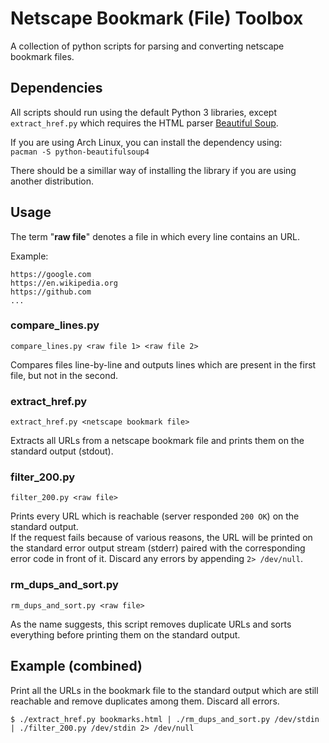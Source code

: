 # Netscape Bookmark (File) Toolbox

A collection of python scripts for parsing and converting netscape bookmark files.

## Dependencies

All scripts should run using the default Python 3 libraries,
except `extract_href.py` which requires the HTML parser
[Beautiful Soup](https://en.wikipedia.org/wiki/Beautiful_Soup_(HTML_parser)).

If you are using Arch Linux, you can install the dependency using:  
`pacman -S python-beautifulsoup4`

There should be a simillar way of installing the library if you are using another distribution.

## Usage

The term "**raw file**" denotes a file in which every line contains an URL.

Example:

```
https://google.com
https://en.wikipedia.org
https://github.com
...
```

### compare_lines.py

`compare_lines.py <raw file 1> <raw file 2>`

Compares files line-by-line and outputs lines which are present in
the first file, but not in the second.

### extract_href.py

`extract_href.py <netscape bookmark file>`

Extracts all URLs from a netscape bookmark file and prints them on the
standard output (stdout).

### filter_200.py

`filter_200.py <raw file>`

Prints every URL which is reachable (server responded `200 OK`)
on the standard output.  
If the request fails because of various reasons, the URL will be printed on the
standard error output stream (stderr) paired with the corresponding error code
in front of it. Discard any errors by appending `2> /dev/null`.

### rm_dups_and_sort.py

`rm_dups_and_sort.py <raw file>`

As the name suggests, this script removes duplicate URLs and sorts everything
before printing them on the standard output.

## Example (combined)

Print all the URLs in the bookmark file to the standard output which are still reachable
and remove duplicates among them. Discard all errors.

```
$ ./extract_href.py bookmarks.html | ./rm_dups_and_sort.py /dev/stdin | ./filter_200.py /dev/stdin 2> /dev/null
```
